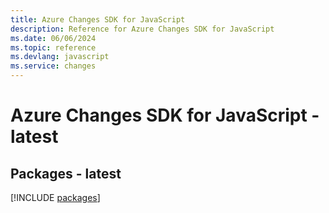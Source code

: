 ```yaml
---
title: Azure Changes SDK for JavaScript
description: Reference for Azure Changes SDK for JavaScript
ms.date: 06/06/2024
ms.topic: reference
ms.devlang: javascript
ms.service: changes
---
```

# Azure Changes SDK for JavaScript - latest
## Packages - latest
[!INCLUDE [packages](changes-index.md)]